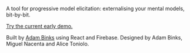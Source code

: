 A tool for progressive model elicitation: externalising your mental models, bit-by-bit.

[Try the current early demo.](https://adambinks.me/schematica)

Built by [Adam Binks](https://adambinks.me) using React and Firebase. Designed by Adam Binks, Miguel Nacenta and Alice Toniolo.
